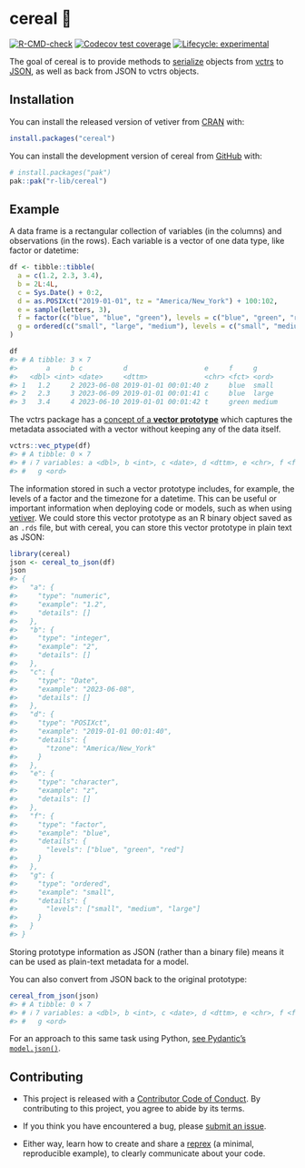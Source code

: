 
<!-- README.md is generated from README.Rmd. Please edit that file -->

# cereal 🥣

<!-- badges: start -->

[![R-CMD-check](https://github.com/r-lib/cereal/actions/workflows/R-CMD-check.yaml/badge.svg)](https://github.com/r-lib/cereal/actions/workflows/R-CMD-check.yaml)
[![Codecov test
coverage](https://codecov.io/gh/r-lib/cereal/branch/main/graph/badge.svg)](https://app.codecov.io/gh/r-lib/cereal?branch=main)
[![Lifecycle:
experimental](https://img.shields.io/badge/lifecycle-experimental-orange.svg)](https://lifecycle.r-lib.org/articles/stages.html#experimental)
<!-- badges: end -->

The goal of cereal is to provide methods to
[serialize](https://en.wikipedia.org/wiki/Serialization) objects from
[vctrs](https://vctrs.r-lib.org/) to
[JSON](https://en.wikipedia.org/wiki/JSON), as well as back from JSON to
vctrs objects.

## Installation

You can install the released version of vetiver from
[CRAN](https://CRAN.R-project.org) with:

``` r
install.packages("cereal")
```

You can install the development version of cereal from
[GitHub](https://github.com/) with:

``` r
# install.packages("pak")
pak::pak("r-lib/cereal")
```

## Example

A data frame is a rectangular collection of variables (in the columns)
and observations (in the rows). Each variable is a vector of one data
type, like factor or datetime:

``` r
df <- tibble::tibble(
  a = c(1.2, 2.3, 3.4),
  b = 2L:4L,
  c = Sys.Date() + 0:2,
  d = as.POSIXct("2019-01-01", tz = "America/New_York") + 100:102,
  e = sample(letters, 3),
  f = factor(c("blue", "blue", "green"), levels = c("blue", "green", "red")),
  g = ordered(c("small", "large", "medium"), levels = c("small", "medium", "large"))
)

df
#> # A tibble: 3 × 7
#>       a     b c          d                   e     f     g     
#>   <dbl> <int> <date>     <dttm>              <chr> <fct> <ord> 
#> 1   1.2     2 2023-06-08 2019-01-01 00:01:40 z     blue  small 
#> 2   2.3     3 2023-06-09 2019-01-01 00:01:41 c     blue  large 
#> 3   3.4     4 2023-06-10 2019-01-01 00:01:42 t     green medium
```

The vctrs package has a [concept of a **vector
prototype**](https://vctrs.r-lib.org/articles/type-size.html) which
captures the metadata associated with a vector without keeping any of
the data itself.

``` r
vctrs::vec_ptype(df)
#> # A tibble: 0 × 7
#> # ℹ 7 variables: a <dbl>, b <int>, c <date>, d <dttm>, e <chr>, f <fct>,
#> #   g <ord>
```

The information stored in such a vector prototype includes, for example,
the levels of a factor and the timezone for a datetime. This can be
useful or important information when deploying code or models, such as
when using [vetiver](https://vetiver.rstudio.com/). We could store this
vector prototype as an R binary object saved as an `.rds` file, but with
cereal, you can store this vector prototype in plain text as JSON:

``` r
library(cereal)
json <- cereal_to_json(df)
json
#> {
#>   "a": {
#>     "type": "numeric",
#>     "example": "1.2",
#>     "details": []
#>   },
#>   "b": {
#>     "type": "integer",
#>     "example": "2",
#>     "details": []
#>   },
#>   "c": {
#>     "type": "Date",
#>     "example": "2023-06-08",
#>     "details": []
#>   },
#>   "d": {
#>     "type": "POSIXct",
#>     "example": "2019-01-01 00:01:40",
#>     "details": {
#>       "tzone": "America/New_York"
#>     }
#>   },
#>   "e": {
#>     "type": "character",
#>     "example": "z",
#>     "details": []
#>   },
#>   "f": {
#>     "type": "factor",
#>     "example": "blue",
#>     "details": {
#>       "levels": ["blue", "green", "red"]
#>     }
#>   },
#>   "g": {
#>     "type": "ordered",
#>     "example": "small",
#>     "details": {
#>       "levels": ["small", "medium", "large"]
#>     }
#>   }
#> }
```

Storing prototype information as JSON (rather than a binary file) means
it can be used as plain-text metadata for a model.

You can also convert from JSON back to the original prototype:

``` r
cereal_from_json(json)
#> # A tibble: 0 × 7
#> # ℹ 7 variables: a <dbl>, b <int>, c <date>, d <dttm>, e <chr>, f <fct>,
#> #   g <ord>
```

For an approach to this same task using Python, [see Pydantic’s
`model.json()`](https://docs.pydantic.dev/latest/usage/exporting_models/#modeljson).

## Contributing

- This project is released with a [Contributor Code of
  Conduct](https://www.contributor-covenant.org/version/2/1/CODE_OF_CONDUCT.html).
  By contributing to this project, you agree to abide by its terms.

- If you think you have encountered a bug, please [submit an
  issue](https://github.com/r-lib/cereal/issues).

- Either way, learn how to create and share a
  [reprex](https://reprex.tidyverse.org/articles/articles/learn-reprex.html)
  (a minimal, reproducible example), to clearly communicate about your
  code.

